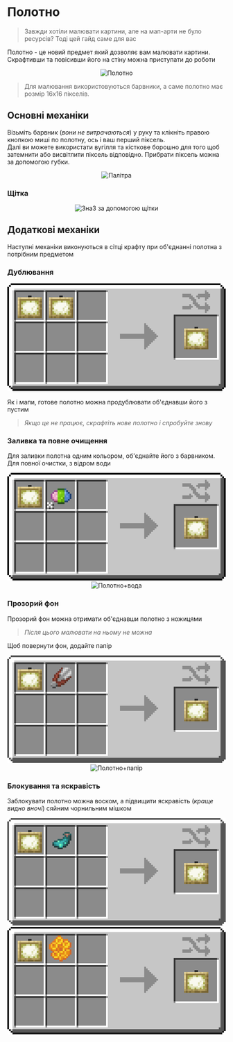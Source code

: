 # Полотно

>Завжди хотіли малювати картини, але на мап-арти не було ресурсів? Тоді цей гайд саме для вас

Полотно - це новий предмет який дозволяє вам малювати картини. Скрафтивши та повісивши його на стіну можна приступати до роботи
<center><img src="/images/canvas/" alt="Полотно"></img></center>

>Для малювання використовуються барвники, а саме полотно має розмір 16x16 пікселів.
## Основні механіки
Візьміть барвник (*вони не витрачаються*) у руку та клікніть правою кнопкою миші по полотну, ось і ваш перший піксель.  
Далі ви можете використати вугілля та кісткове борошно для того щоб затемнити або висвітлити піксель відповідно.
Прибрати піксель можна за допомогою губки.
<center><img src="/images/canvas/" alt="Палітра"></img></center>

### Щітка
<center><img src="/images/canvas/" alt="3на3 за допомогою щітки"></img></center>

## Додаткові механіки
Наступні механіки виконуються в сітці крафту при об'єднанні полотна з потрібним предметом

### Дублювання
<center><img src="/images/canvas/canvas-duplication.png" alt="Полотно+полотно"></img></center>

Як і мапи, готове полотно можна продублювати об'єднавши його з пустим
>*Якщо це не працює, скрафтіть нове полотно і спробуйте знову*

### Заливка та повне очищення
Для заливки полотна одним кольором, об'єднайте його з барвником. Для повної очистки, з відром води
<center><img src="/images/canvas/canvas-fill.png" alt="Полотно+барвник"></img>
<img src="/images/canvas/canvas-with-water.png.png" alt="Полотно+вода"></img></center>

### Прозорий фон
Прозорий фон можна отримати об'єднавши полотно з ножицями
>*Після цього малювати на ньому не можна*

Щоб повернути фон, додайте папір
<center><img src="/images/canvas/canvas-shears.png" alt="Полотно+ножиці"></img></center>
<center><img src="/images/canvas/canvas-with-paper.png.png" alt="Полотно+папір"></img></center>

### Блокування та яскравість
Заблокувати полотно можна воском, а підвищити яскравість (*краще видно вночі*) сяйним чорнильним мішком
<center><img src="/images/canvas/canvas-brigtness.png" alt="Полотно+мішечок"></img>
<img src="/images/canvas/canvas-closed.png" alt="Полотно+віск"></img></center>
